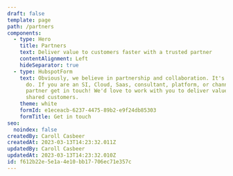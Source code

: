 ```yaml
---
draft: false
template: page
path: /partners
components:
  - type: Hero
    title: Partners
    text: Deliver value to customers faster with a trusted partner
    contentAlignment: Left
    hideSeparator: true
  - type: HubspotForm
    text: Obviously, we believe in partnership and collaboration. It's kinda what we
      do. If you are an SI, Cloud, Saas, consultant, platform, or channel
      partner get in touch! We'd love to work with you to deliver value to our
      shared customers.
    theme: white
    formId: e1eceacb-6237-4475-89b2-e9f24db85303
    formTitle: Get in touch
seo:
  noindex: false
createdBy: Caroll Casbeer
createdAt: 2023-03-13T14:23:32.011Z
updatedBy: Caroll Casbeer
updatedAt: 2023-03-13T14:23:32.010Z
id: f612b22e-5e1a-4e10-bb17-706ec71e357c
---
```

